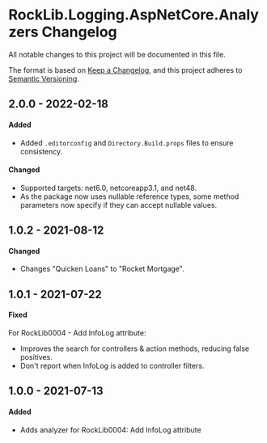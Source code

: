 # RockLib.Logging.AspNetCore.Analyzers Changelog

All notable changes to this project will be documented in this file.

The format is based on [Keep a Changelog](https://keepachangelog.com/en/1.0.0/),
and this project adheres to [Semantic Versioning](https://semver.org/spec/v2.0.0.html).

## 2.0.0 - 2022-02-18
	
#### Added
- Added `.editorconfig` and `Directory.Build.props` files to ensure consistency.

#### Changed
- Supported targets: net6.0, netcoreapp3.1, and net48.
- As the package now uses nullable reference types, some method parameters now specify if they can accept nullable values.

## 1.0.2 - 2021-08-12

#### Changed

- Changes "Quicken Loans" to "Rocket Mortgage".

## 1.0.1 - 2021-07-22

#### Fixed

For RockLib0004 - Add InfoLog attribute:

- Improves the search for controllers & action methods, reducing false positives.
- Don't report when InfoLog is added to controller filters.

## 1.0.0 - 2021-07-13

#### Added

- Adds analyzer for RockLib0004: Add InfoLog attribute

